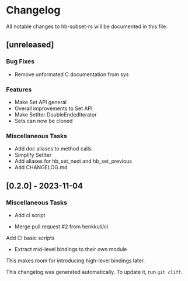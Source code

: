 # Changelog

All notable changes to hb-subset-rs will be documented in this file.

## [unreleased]

### Bug Fixes

- Remove unformated C documentation from sys

### Features

- Make Set API general
- Overall improvements to Set API
- Make SetIter DoubleEndedIterator
- Sets can now be cloned

### Miscellaneous Tasks

- Add doc aliases to method calls
- Simplify SetIter
- Add aliases for hb_set_next and hb_set_previous
- Add CHANGELOG.md

## [0.2.0] - 2023-11-04

### Miscellaneous Tasks

- Add ci script

- Merge pull request #2 from henkkuli/ci

Add CI basic scripts
- Extract mid-level bindings to their own module

This makes room for introducing high-level bindings later.


This changelog was generated automatically.
To  update it, run `git cliff`.
